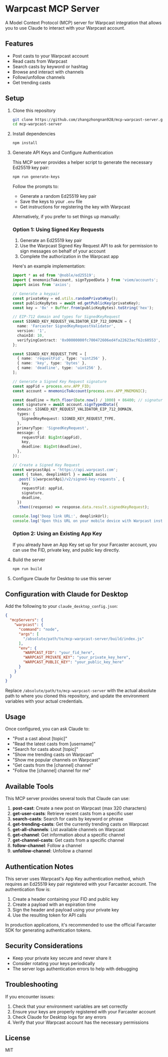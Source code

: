 # Warpcast MCP Server

A Model Context Protocol (MCP) server for Warpcast integration that allows you to use Claude to interact with your Warpcast account.

## Features

- Post casts to your Warpcast account
- Read casts from Warpcast
- Search casts by keyword or hashtag
- Browse and interact with channels
- Follow/unfollow channels
- Get trending casts

## Setup

1. Clone this repository
   ```bash
   git clone https://github.com/zhangzhongnan928/mcp-warpcast-server.git
   cd mcp-warpcast-server
   ```

2. Install dependencies
   ```bash
   npm install
   ```

3. Generate API Keys and Configure Authentication

   This MCP server provides a helper script to generate the necessary Ed25519 key pair:

   ```bash
   npm run generate-keys
   ```

   Follow the prompts to:
   - Generate a random Ed25519 key pair
   - Save the keys to your `.env` file
   - Get instructions for registering the key with Warpcast

   Alternatively, if you prefer to set things up manually:

   ### Option 1: Using Signed Key Requests

   1. Generate an Ed25519 key pair
   2. Use the Warpcast Signed Key Request API to ask for permission to sign messages on behalf of your account
   3. Complete the authorization in the Warpcast app

   Here's an example implementation:

   ```typescript
   import * as ed from '@noble/ed25519';
   import { mnemonicToAccount, signTypedData } from 'viem/accounts';
   import axios from 'axios';

   // Generate a keypair
   const privateKey = ed.utils.randomPrivateKey();
   const publicKeyBytes = await ed.getPublicKey(privateKey);
   const key = '0x' + Buffer.from(publicKeyBytes).toString('hex');

   // EIP-712 domain and types for SignedKeyRequest
   const SIGNED_KEY_REQUEST_VALIDATOR_EIP_712_DOMAIN = {
     name: 'Farcaster SignedKeyRequestValidator',
     version: '1',
     chainId: 10,
     verifyingContract: '0x00000000fc700472606ed4fa22623acf62c60553',
   };

   const SIGNED_KEY_REQUEST_TYPE = [
     { name: 'requestFid', type: 'uint256' },
     { name: 'key', type: 'bytes' },
     { name: 'deadline', type: 'uint256' },
   ];

   // Generate a Signed Key Request signature
   const appFid = process.env.APP_FID;
   const account = mnemonicToAccount(process.env.APP_MNEMONIC);

   const deadline = Math.floor(Date.now() / 1000) + 86400; // signature is valid for 1 day
   const signature = await account.signTypedData({
     domain: SIGNED_KEY_REQUEST_VALIDATOR_EIP_712_DOMAIN,
     types: {
       SignedKeyRequest: SIGNED_KEY_REQUEST_TYPE,
     },
     primaryType: 'SignedKeyRequest',
     message: {
       requestFid: BigInt(appFid),
       key,
       deadline: BigInt(deadline),
     },
   });

   // Create a Signed Key Request
   const warpcastApi = 'https://api.warpcast.com';
   const { token, deeplinkUrl } = await axios
     .post(`${warpcastApi}/v2/signed-key-requests`, {
       key,
       requestFid: appFid,
       signature,
       deadline,
     })
     .then((response) => response.data.result.signedKeyRequest);

   console.log('Deep link URL:', deeplinkUrl);
   console.log('Open this URL on your mobile device with Warpcast installed to authorize this key');
   ```

   ### Option 2: Using an Existing App Key

   If you already have an App Key set up for your Farcaster account, you can use the FID, private key, and public key directly.

4. Build the server
   ```bash
   npm run build
   ```

5. Configure Claude for Desktop to use this server

## Configuration with Claude for Desktop

Add the following to your `claude_desktop_config.json`:

```json
{
  "mcpServers": {
    "warpcast": {
      "command": "node",
      "args": [
        "/absolute/path/to/mcp-warpcast-server/build/index.js"
      ],
      "env": {
        "WARPCAST_FID": "your_fid_here",
        "WARPCAST_PRIVATE_KEY": "your_private_key_here",
        "WARPCAST_PUBLIC_KEY": "your_public_key_here"
      }
    }
  }
}
```

Replace `/absolute/path/to/mcp-warpcast-server` with the actual absolute path to where you cloned this repository, and update the environment variables with your actual credentials.

## Usage

Once configured, you can ask Claude to:

- "Post a cast about [topic]"
- "Read the latest casts from [username]"
- "Search for casts about [topic]"
- "Show me trending casts on Warpcast"
- "Show me popular channels on Warpcast"
- "Get casts from the [channel] channel"
- "Follow the [channel] channel for me"

## Available Tools

This MCP server provides several tools that Claude can use:

1. **post-cast**: Create a new post on Warpcast (max 320 characters)
2. **get-user-casts**: Retrieve recent casts from a specific user
3. **search-casts**: Search for casts by keyword or phrase
4. **get-trending-casts**: Get the currently trending casts on Warpcast
5. **get-all-channels**: List available channels on Warpcast
6. **get-channel**: Get information about a specific channel
7. **get-channel-casts**: Get casts from a specific channel
8. **follow-channel**: Follow a channel
9. **unfollow-channel**: Unfollow a channel

## Authentication Notes

This server uses Warpcast's App Key authentication method, which requires an Ed25519 key pair registered with your Farcaster account. The authentication flow is:

1. Create a header containing your FID and public key
2. Create a payload with an expiration time
3. Sign the header and payload using your private key
4. Use the resulting token for API calls

In production applications, it's recommended to use the official Farcaster SDK for generating authentication tokens.

## Security Considerations

- Keep your private key secure and never share it
- Consider rotating your keys periodically
- The server logs authentication errors to help with debugging

## Troubleshooting

If you encounter issues:

1. Check that your environment variables are set correctly
2. Ensure your keys are properly registered with your Farcaster account
3. Check Claude for Desktop logs for any errors
4. Verify that your Warpcast account has the necessary permissions

## License

MIT
